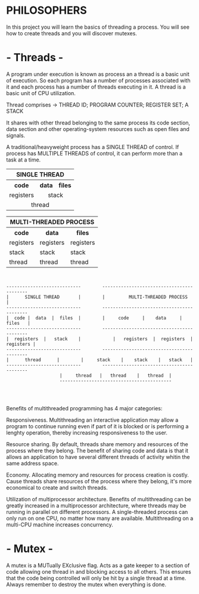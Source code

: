 # PHILOSOPHERS

In this project you will learn the basics of threading a process.
You will see how to create threads and you will discover mutexes.

# - Threads -

A program under execution is known as process an a thread is a basic unit of
execution.
So each program has a number of processes associated with it and each process has a number of threads executing in it.
A thread is a basic unit of CPU utilization.

Thread comprises ->
		                THREAD ID;
			                  PROGRAM COUNTER;
				                    REGISTER SET;
					                      A STACK

It shares with other thread belonging to the same process its code section,
data section and other operating-system resources such as open files and signals.

A traditional/heavyweight process has a SINGLE THREAD of control.
If process has MULTIPLE THREADS of control, it can perform more than a task at a time.

<table style='text-align:center'>
  <tr>
  <th colspan='3'>SINGLE THREAD</th>
  </tr>
  <tr>
    <th>code</th>
    <th>data</th>
    <th>files</th>
  </tr>
  <tr>
    <td>registers</td>
    <td style="text-align:center" colspan='2'>stack</td>
  </tr>
  <tr style='text-align:center'>
    <td colspan='3' >thread</td>
  </tr>
</table>
<table>
  <tr>
  <th colspan='3'>MULTI-THREADED PROCESS</th>
  </tr>
  <tr>
    <th>code</th>
    <th>data</th>
    <th>files</th>
  </tr>
  <tr>
    <td>registers</td>
    <td>registers</td>
    <td>registers</td>
  </tr>
  <tr>
    <td>stack</td>
    <td>stack</td>
    <td>stack</td>
  </tr>
  <tr>
    <td>thread</td>
    <td>thread</td>
    <td>thread</td>
  </tr>
</table>

<pre>
<code>

----------------------------		------------------------------------------
|      SINGLE THREAD	   |		|         MULTI-THREADED PROCESS         |
----------------------------		------------------------------------------
|  code	|  data	 |  files  |		|     code     |    data     |	 files   |
----------------------------		------------------------------------------
|  registers  |   stack	   |	        |   registers  |  registers  | registers |
----------------------------		------------------------------------------
|	   thread	   |		|     stack    |    stack    |	 stack   |
----------------------------		------------------------------------------
					|     thread   |   thread    |   thread  |
					------------------------------------------


</code>
</pre>

Benefits of multithreaded programming has 4 major categories:

Responsiveness. Multithreading an interactive application may allow a program to continue running
even if part of it is blocked or is performing a lenghty operation, thereby increasing responsiveness to the user.

Resource sharing. By default, threads share memory and resources of the process where they belong.
The benefit of sharing code and data is that it allows an application to have several different threads of activity whitin the same address space.

Economy. Allocating memory and resources for process creation is costly.
Cause threads share resources of the process where they belong, it's more economical to create and switch threads.

Utilization of multiprocessor architecture. Benefits of multithreading can be greatly increased in a multiprocessor architecture,
where threads may be running in parallel on different processors.
A single-threaded process can only run on one CPU, no matter how many are available. Multithreading on a multi-CPU machine increases concurrency.

# - Mutex -

A mutex is a MUTually EXclusive flag. Acts as a gate keeper to a section of code
allowing one thread in and blocking access to all others.
This ensures that the code being controlled will only be hit by a single thread at a time.
Always remember to destroy the mutex when everything is done.
